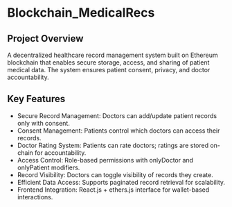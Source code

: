 # Blockchain_MedicalRecs
## Project Overview
A decentralized healthcare record management system built on Ethereum blockchain that enables secure storage, access, and sharing of patient medical data. The system ensures patient consent, privacy, and doctor accountability.

## Key Features
- Secure Record Management: Doctors can add/update patient records only with consent.
- Consent Management: Patients control which doctors can access their records.
- Doctor Rating System: Patients can rate doctors; ratings are stored on-chain for accountability.
- Access Control: Role-based permissions with onlyDoctor and onlyPatient modifiers.
- Record Visibility: Doctors can toggle visibility of records they create.
- Efficient Data Access: Supports paginated record retrieval for scalability.
- Frontend Integration: React.js + ethers.js interface for wallet-based interactions.
